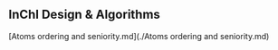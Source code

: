 ## InChI Design & Algorithms

[Atoms ordering and seniority.md](./Atoms ordering and seniority.md)

